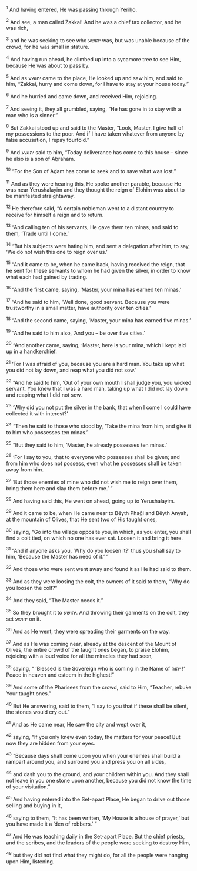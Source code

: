 <sup>1</sup> And having entered, He was passing through Yeriḥo.

<sup>2</sup> And see, a man called Zakkai! And he was a chief tax collector, and he was rich,

<sup>3</sup> and he was seeking to see who יהושע was, but was unable because of the crowd, for he was small in stature.

<sup>4</sup> And having run ahead, he climbed up into a sycamore tree to see Him, because He was about to pass by.

<sup>5</sup> And as יהושע came to the place, He looked up and saw him, and said to him, “Zakkai, hurry and come down, for I have to stay at your house today.”

<sup>6</sup> And he hurried and came down, and received Him, rejoicing.

<sup>7</sup> And seeing it, they all grumbled, saying, “He has gone in to stay with a man who is a sinner.”

<sup>8</sup> But Zakkai stood up and said to the Master, “Look, Master, I give half of my possessions to the poor. And if I have taken whatever from anyone by false accusation, I repay fourfold.”

<sup>9</sup> And יהושע said to him, “Today deliverance has come to this house – since he also is a son of Aḇraham.

<sup>10</sup> “For the Son of Aḏam has come to seek and to save what was lost.”

<sup>11</sup> And as they were hearing this, He spoke another parable, because He was near Yerushalayim and they thought the reign of Elohim was about to be manifested straightaway.

<sup>12</sup> He therefore said, “A certain nobleman went to a distant country to receive for himself a reign and to return.

<sup>13</sup> “And calling ten of his servants, He gave them ten minas, and said to them, ‘Trade until I come.’

<sup>14</sup> “But his subjects were hating him, and sent a delegation after him, to say, ‘We do not wish this one to reign over us.’

<sup>15</sup> “And it came to be, when he came back, having received the reign, that he sent for these servants to whom he had given the silver, in order to know what each had gained by trading.

<sup>16</sup> “And the first came, saying, ‘Master, your mina has earned ten minas.’

<sup>17</sup> “And he said to him, ‘Well done, good servant. Because you were trustworthy in a small matter, have authority over ten cities.’

<sup>18</sup> “And the second came, saying, ‘Master, your mina has earned five minas.’

<sup>19</sup> “And he said to him also, ‘And you – be over five cities.’

<sup>20</sup> “And another came, saying, ‘Master, here is your mina, which I kept laid up in a handkerchief.

<sup>21</sup> ‘For I was afraid of you, because you are a hard man. You take up what you did not lay down, and reap what you did not sow.’

<sup>22</sup> “And he said to him, ‘Out of your own mouth I shall judge you, you wicked servant. You knew that I was a hard man, taking up what I did not lay down and reaping what I did not sow.

<sup>23</sup> ‘Why did you not put the silver in the bank, that when I come I could have collected it with interest?’

<sup>24</sup> “Then he said to those who stood by, ‘Take the mina from him, and give it to him who possesses ten minas.’

<sup>25</sup> “But they said to him, ‘Master, he already possesses ten minas.’

<sup>26</sup> ‘For I say to you, that to everyone who possesses shall be given; and from him who does not possess, even what he possesses shall be taken away from him.

<sup>27</sup> ‘But those enemies of mine who did not wish me to reign over them, bring them here and slay them before me.’ ”

<sup>28</sup> And having said this, He went on ahead, going up to Yerushalayim.

<sup>29</sup> And it came to be, when He came near to Bĕyth Phaḡi and Bĕyth Anyah, at the mountain of Olives, that He sent two of His taught ones,

<sup>30</sup> saying, “Go into the village opposite you, in which, as you enter, you shall find a colt tied, on which no one has ever sat. Loosen it and bring it here.

<sup>31</sup> “And if anyone asks you, ‘Why do you loosen it?’ thus you shall say to him, ‘Because the Master has need of it.’ ”

<sup>32</sup> And those who were sent went away and found it as He had said to them.

<sup>33</sup> And as they were loosing the colt, the owners of it said to them, “Why do you loosen the colt?”

<sup>34</sup> And they said, “The Master needs it.”

<sup>35</sup> So they brought it to יהושע. And throwing their garments on the colt, they set יהושע on it.

<sup>36</sup> And as He went, they were spreading their garments on the way.

<sup>37</sup> And as He was coming near, already at the descent of the Mount of Olives, the entire crowd of the taught ones began, to praise Elohim, rejoicing with a loud voice for all the miracles they had seen,

<sup>38</sup> saying, “ ‘Blessed is the Sovereign who is coming in the Name of יהוה !’ Peace in heaven and esteem in the highest!”

<sup>39</sup> And some of the Pharisees from the crowd, said to Him, “Teacher, rebuke Your taught ones.”

<sup>40</sup> But He answering, said to them, “I say to you that if these shall be silent, the stones would cry out.”

<sup>41</sup> And as He came near, He saw the city and wept over it,

<sup>42</sup> saying, “If you only knew even today, the matters for your peace! But now they are hidden from your eyes.

<sup>43</sup> “Because days shall come upon you when your enemies shall build a rampart around you, and surround you and press you on all sides,

<sup>44</sup> and dash you to the ground, and your children within you. And they shall not leave in you one stone upon another, because you did not know the time of your visitation.”

<sup>45</sup> And having entered into the Set-apart Place, He began to drive out those selling and buying in it,

<sup>46</sup> saying to them, “It has been written, ‘My House is a house of prayer,’ but you have made it a ‘den of robbers.’ ”

<sup>47</sup> And He was teaching daily in the Set-apart Place. But the chief priests, and the scribes, and the leaders of the people were seeking to destroy Him,

<sup>48</sup> but they did not find what they might do, for all the people were hanging upon Him, listening.

